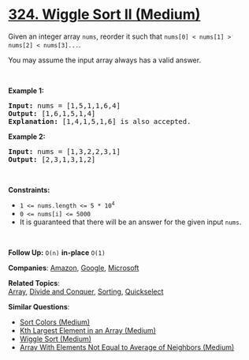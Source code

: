 # [324. Wiggle Sort II (Medium)](https://leetcode.com/problems/wiggle-sort-ii)

<p>Given an integer array <code>nums</code>, reorder it such that <code>nums[0] &lt; nums[1] &gt; nums[2] &lt; nums[3]...</code>.</p>
<p>You may assume the input array always has a valid answer.</p>
<p>&nbsp;</p>
<p><strong class="example">Example 1:</strong></p>
<pre><strong>Input:</strong> nums = [1,5,1,1,6,4]
<strong>Output:</strong> [1,6,1,5,1,4]
<strong>Explanation:</strong> [1,4,1,5,1,6] is also accepted.
</pre>
<p><strong class="example">Example 2:</strong></p>
<pre><strong>Input:</strong> nums = [1,3,2,2,3,1]
<strong>Output:</strong> [2,3,1,3,1,2]
</pre>
<p>&nbsp;</p>
<p><strong>Constraints:</strong></p>
<ul>
	<li><code>1 &lt;= nums.length &lt;= 5 * 10<sup>4</sup></code></li>
	<li><code>0 &lt;= nums[i] &lt;= 5000</code></li>
	<li>It is guaranteed that there will be an answer for the given input <code>nums</code>.</li>
</ul>
<p>&nbsp;</p>
<strong>Follow Up:</strong>
<code>O(n)</code>
<strong>in-place</strong>
<code>O(1)</code>

**Companies**:
[Amazon](https://leetcode.com/company/amazon), [Google](https://leetcode.com/company/google), [Microsoft](https://leetcode.com/company/microsoft)

**Related Topics**:  
[Array](https://leetcode.com/tag/array/), [Divide and Conquer](https://leetcode.com/tag/divide-and-conquer/), [Sorting](https://leetcode.com/tag/sorting/), [Quickselect](https://leetcode.com/tag/quickselect/)

**Similar Questions**:

- [Sort Colors (Medium)](https://leetcode.com/problems/sort-colors/)
- [Kth Largest Element in an Array (Medium)](https://leetcode.com/problems/kth-largest-element-in-an-array/)
- [Wiggle Sort (Medium)](https://leetcode.com/problems/wiggle-sort/)
- [Array With Elements Not Equal to Average of Neighbors (Medium)](https://leetcode.com/problems/array-with-elements-not-equal-to-average-of-neighbors/)
